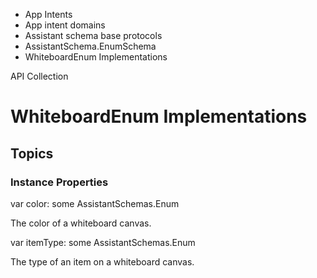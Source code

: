 

- App Intents
- App intent domains
- Assistant schema base protocols
- AssistantSchema.EnumSchema
-  WhiteboardEnum Implementations 

API Collection

# WhiteboardEnum Implementations

## Topics

### Instance Properties

var color: some AssistantSchemas.Enum

The color of a whiteboard canvas.

var itemType: some AssistantSchemas.Enum

The type of an item on a whiteboard canvas.

